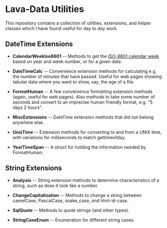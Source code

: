 # Lava-Data Utilities

This repository contains a collection of utilities, extensions, and helper classes which I have found
useful for day to day work.

## DateTime Extensions

* **CalendarWeekIso8601** -- Methods to get the [ISO-8601 calendar week](https://en.wikipedia.org/wiki/ISO_8601#Week_dates) based on year and week number, or for a given date.

* **DateTimeCalc** -- Convenience extension methods for calculating e.g. the number of minutes that have passed. Useful for
  web pages showing tabular data where you want to show, say, the age of a file.

* **FormatHuman** -- A few convenience formatting extension methods (again, useful for web pages). Also methods to take some number
  of seconds and convert to an imprecise human friendly format, e.g. "5 days 2 hours".

* **MiscExtensions** -- DateTime extension methods that did not belong anywhere else.

* **UnixTime** -- Extension methods for converting to and from a UNIX time, with variations for milliseconds to match gettimeofday.

* **YearTimeSpan** -- A struct for holding the information needed by FormatHuman.

## String Extensions

* **Analysis** -- String extension methods to determine characteristics of a string, such as does it look like a number.

* **ChangeCapitalization** -- Methods to change a string between camelCase, PascalCase, snake_case, and html-id-case.

* **SqlQuote** -- Methods to quote strings (and other types).

* **StringCaseEnum** -- Enumeration for different string cases.
